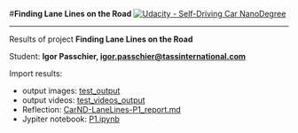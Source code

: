 #**Finding Lane Lines on the Road** 
[![Udacity - Self-Driving Car NanoDegree](https://s3.amazonaws.com/udacity-sdc/github/shield-carnd.svg)](http://www.udacity.com/drive)

---

Results of project **Finding Lane Lines on the Road**

Student: **Igor Passchier, igor.passchier@tassinternational.com**

Import results:
* output images: [test_output](./test_output/)
* output videos: [test_videos_output](./test_videos_output/)
* Reflection: [CarND-LaneLines-P1_report.md](./CarND-LaneLines-P1_report.md)
* Jypiter notebook: [P1.ipynb](./P1.ipynb)

